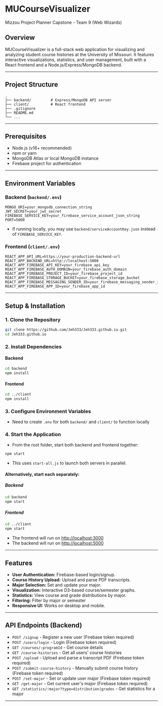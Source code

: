 # MUCourseVisualizer

Mizzou Project Planner Capstone - Team 9 (Web Wizards)

## Overview

MUCourseVisualizer is a full-stack web application for visualizing and analyzing student course histories at the University of Missouri. It features interactive visualizations, statistics, and user management, built with a React frontend and a Node.js/Express/MongoDB backend.

---

## Project Structure

```
.
├── backend/         # Express/MongoDB API server
├── client/          # React frontend
├── .gitignore
├── README.md
└── ...
```

---

## Prerequisites

- Node.js (v16+ recommended)
- npm or yarn
- MongoDB Atlas or local MongoDB instance
- Firebase project for authentication

---

## Environment Variables

### Backend (`backend/.env`)

```
MONGO_URI=your_mongodb_connection_string
JWT_SECRET=your_jwt_secret
FIREBASE_SERVICE_KEY=your_firebase_service_account_json_string
PORT=5000
```

- If running locally, you may use `backend/serviceAccountKey.json` instead of `FIREBASE_SERVICE_KEY`.

### Frontend (`client/.env`)

```
REACT_APP_API_URL=https://your-production-backend-url
REACT_APP_BACKEND_URL=http://localhost:5000
REACT_APP_FIREBASE_API_KEY=your_firebase_api_key
REACT_APP_FIREBASE_AUTH_DOMAIN=your_firebase_auth_domain
REACT_APP_FIREBASE_PROJECT_ID=your_firebase_project_id
REACT_APP_FIREBASE_STORAGE_BUCKET=your_firebase_storage_bucket
REACT_APP_FIREBASE_MESSAGING_SENDER_ID=your_firebase_messaging_sender_id
REACT_APP_FIREBASE_APP_ID=your_firebase_app_id
```

---

## Setup & Installation

### 1. Clone the Repository

```sh
git clone https://github.com/Jeh333/Jeh333.github.io.git
cd Jeh333.github.io
```

### 2. Install Dependencies

#### Backend

```sh
cd backend
npm install
```

#### Frontend

```sh
cd ../client
npm install
```

### 3. Configure Environment Variables

- Need to create `.env` for both `backend/` and `client/` to function locally

### 4. Start the Application

- From the root folder, start both backend and frontend together:

```sh
npm start
```

- This uses `start-all.js` to launch both servers in parallel.

#### Alternatively, start each separately:

##### Backend

```sh
cd backend
npm start
```

##### Frontend

```sh
cd ../client
npm start
```

- The frontend will run on [http://localhost:3000](http://localhost:3000)
- The backend will run on [http://localhost:5000](http://localhost:5000)

---

## Features

- **User Authentication:** Firebase-based login/signup.
- **Course History Upload:** Upload and parse PDF transcripts.
- **Major Selection:** Set and update your major.
- **Visualization:** Interactive D3-based course/semester graphs.
- **Statistics:** View course and grade distributions by major.
- **Filtering:** Filter by major or semester
- **Responsive UI:** Works on desktop and mobile.

---

## API Endpoints (Backend)

- `POST /signup` - Register a new user (Firebase token required)
- `POST /users/login` - Login (Firebase token required)
- `GET /courses/:programId` - Get course details
- `GET /course-histories` - Get all users' course histories
- `POST /upload` - Upload and parse a transcript PDF (Firebase token required)
- `POST /submit-course-history` - Manually submit course history (Firebase token required)
- `POST /set-major` - Set or update user major (Firebase token required)
- `GET /get-major` - Get current user's major (Firebase token required)
- `GET /statistics/:major?type=distribution|grades` - Get statistics for a major

---